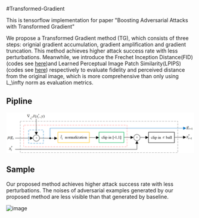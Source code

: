 #Transformed-Gradient

This is tensorflow implementation for paper "Boosting Adversarial Attacks with Transformed Gradient"

We propose a Transformed Gradient method (TG), which consists of three steps: orignial gradient accumulation, gradient amplification and 
gradient truncation. This method achieves higher attack success rate with less perturbations. Meanwhile, we introduce the Frechet Inception 
Distance(FID) (codes see [here](https://github.com/toshas/torch-fidelity))and Learned Perceptual Image Patch Similarity(LPIPS)(codes see [here](https://github.com/richzhang/PerceptualSimilarity)) 
respectively to evaluate fidelity and perceived distance from the original image, which is more comprehensive than only using L_\infty norm as evaluation metrics.




## Pipline
![image](https://github.com/Hezhengyun/Transformed-Gradient/blob/main/pipeline.png)

## Sample
Our proposed method achieves higher attack success rate with less perturbations.
The noises of adversarial examples generated by our proposed method are less visible than that generated by baseline.

![image](https://github.com/Hezhengyun/Transformed-Gradient/blob/main/sample.png)

